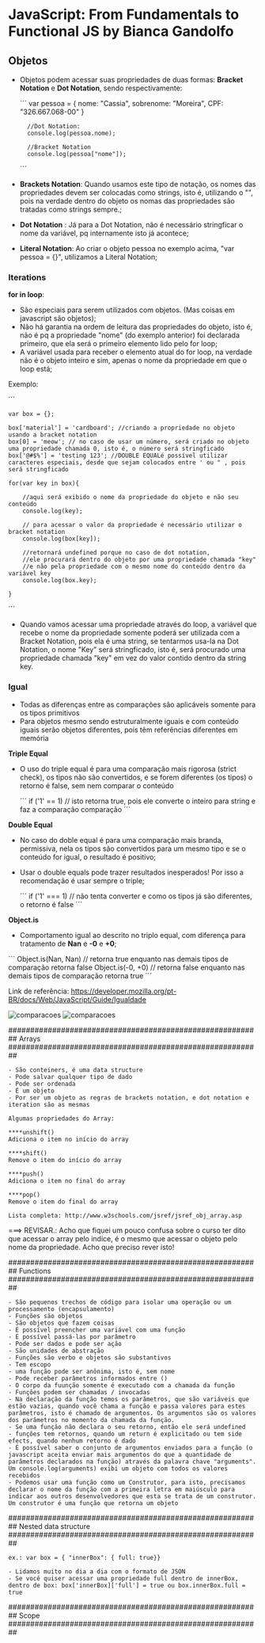 # **JavaScript: From Fundamentals to Functional JS** by Bianca Gandolfo

## Objetos

* Objetos podem acessar suas propriedades de duas formas: **Bracket Notation** e **Dot Notation**, sendo respectivamente:

    ´´´
        var pessoa = {
            nome: "Cassia",
            sobrenome: "Moreira",
            CPF: "326.667.068-00"
        }

        //Dot Notation:
        console.log(pessoa.nome);

        //Bracket Notation
        console.log(pessoa["nome"]);

    ´´´

* **Brackets Notation**: Quando usamos este tipo de notação, os nomes das propriedades devem ser colocadas como strings, isto é, utilizando o "", pois na verdade dentro do objeto os nomas das propriedades são tratadas como strings sempre.;
* **Dot Notation** : Já para a Dot Notation, não é necessário stringficar o nome da variável, pq internamente isto já acontece;
* **Literal Notation**: Ao criar o objeto pessoa no exemplo acima, "var pessoa = {}", utilizamos a Literal Notation;

### Iterations

**for in loop**:
* São especiais para serem utilizados com objetos. (Mas coisas em javascript são objetos);
* Não há garantia na ordem de leitura das propriedades do objeto, isto é, não é pq a propriedade "nome" (do exemplo anterior) foi declarada primeiro, que ela será o primeiro elemento lido pelo for loop;
* A variável usada para receber o elemento atual do for loop,  na verdade não é o objeto inteiro e sim, apenas o nome da propriedade em que o loop está;

Exemplo:

´´´

    var box = {};

    box['material'] = 'cardboard'; //criando a propriedade no objeto usando a bracket notation
    box[0] = 'meow'; // no caso de usar um número, será criado no objeto uma propriedade chamada 0, isto é, o número será stringficado
    box['@#$%'] = 'testing 123'; //DOUBLE EQUALé possível utilizar caracteres especiais, desde que sejam colocados entre ' ou " , pois será stringficado
        
    for(var key in box){

        //aqui será exibido o nome da propriedade do objeto e não seu conteúdo
        console.log(key); 

        // para acessar o valor da propriedade é necessário utilizar o bracket notation
        console.log(box[key]); 

        //retornará undefined porque no caso de dot notation, 
        //ele procurará dentro do objeto por uma propriedade chamada "key" 
        //e não pela propriedade com o mesmo nome do conteúdo dentro da variável key
        console.log(box.key); 
        
    }


´´´

* Quando vamos acessar uma propriedade através do loop, a variável que recebe o nome da propriedade somente poderá ser utilizada com a Bracket Notation, pois ela é uma string, se tentarmos usa-la na Dot Notation, o nome "Key" será stringficado, isto é, será procurado uma propriedade chamada "key" em vez do valor contido dentro da string key.


### Igual

* Todas as diferenças entre as comparações são aplicáveis somente para os tipos primitivos
* Para objetos mesmo sendo estruturalmente iguais e com conteúdo iguais serão objetos diferentes, pois têm referências diferentes em memória

**Triple Equal**

* O uso do triple equal é para uma comparação mais rigorosa (strict check), os tipos não são convertidos, e se forem diferentes (os tipos) o retorno é false, sem nem comparar o conteúdo
  
    ´´´
    if ('1' == 1) // isto retorna true, pois ele converte o inteiro para string e faz a comparação comparação
    ´´´

**Double Equal**

* No caso do doble equal é para uma comparação mais branda, permissiva, nela os tipos são convertidos para um mesmo tipo e se o conteúdo for igual, o resultado é positivo;
* Usar o double equals pode trazer resultados inesperados! Por isso a recomendação é usar sempre o triple;

    ´´´
    if ('1' === 1) // não tenta converter e como os tipos já são diferentes, o retorno é false
    ´´´

**Object.is**

* Comportamento igual ao descrito no triplo equal, com diferença para tratamento de **Nan** e **-0** e **+0**;

´´´
Object.is(Nan, Nan) // retorna true enquanto nas demais tipos de comparação retorna false
Object.is(-0, +0) // retorna false enquanto nas demais tipos de comparação retorna true
´´´

Link de referência: https://developer.mozilla.org/pt-BR/docs/Web/JavaScript/Guide/Igualdade

![comparacoes](img/img1.png) 
![comparacoes](img/img2.png)
    

##########################################################
Arrays
##########################################################

    - São conteiners, é uma data structure
    - Pode salvar qualquer tipo de dado
    - Pode ser ordenada
    - É um objeto
    - Por ser um objeto as regras de brackets notation, e dot notation e iteration são as mesmas

    Algumas propriedades do Array:

    ****unshift()
    Adiciona o item no início do array

    ****shift()
    Remove o item do início do array

    ****push()
    Adiciona o item no final do array

    ****pop()
    Remove o item do final do array

    Lista completa: http://www.w3schools.com/jsref/jsref_obj_array.asp

   ===>  REVISAR.: Acho que fiquei um pouco confusa sobre o curso ter dito que acessar o array pelo indice, é o mesmo que acessar o objeto pelo nome da propriedade. Acho que preciso rever isto!

##########################################################
Functions
##########################################################

    - São pequenos trechos de código para isolar uma operação ou um processamento (encapsulamento)
    - Funções são objetos
    - São objetos que fazem coisas
    - É possível preencher uma variável com uma função
    - É possível passá-las por parâmetro
    - Pode ser dados e pode ser ação
    - São unidades de abstração
    - Funções são verbo e objetos são substantivos
    - Tem escopo
    - uma função pode ser anônima, isto é, sem nome
    - Pode receber parâmetros informados entre ()
    - O corpo da fuunção somente é executado com a chamada da função
    - Funções podem ser chamadas / invocadas
    - Na declaração da função temos os parãmetros, que são variáveis que estão vazias, quando você chama a função e passa valores para estes parâmetros, isto é chamado de argumentos. Os argumentos são os valores dos parâmetros no momento da chamada da função.
    - Se uma função não declara o seu retorno, então ele será undefined
    - funções tem retornos, quando um return é explicitado ou tem side efects, quando nenhum retorno é dado
    - É possível saber o conjunto de argumentos enviados para a função (o javascript aceita enviar mais argumentos do que a quantidade de parâmetros declarados na função) através da palavra chave "arguments". Um console.log(arguments) exibi um objeto com todos os valores recebidos
    - Podemos usar uma função como um Construtor, para isto, precisamos declarar o nome da função com a primeira letra em maiúsculo para indicar aos outros desenvolvedores que esta se trata de um construtor. Um construtor é uma função que retorna um objeto



##########################################################
Nested data structure 
##########################################################
    
    ex.: var box = { "innerBox": { full: true}}

    - Lidamos muito no dia a dia com o formato de JSON
    - Se você quiser acessar uma propriedade full dentro de innerBox, dentro de box: box['innerBox]['full'] = true ou box.innerBox.full = true


##########################################################
Scope
##########################################################



